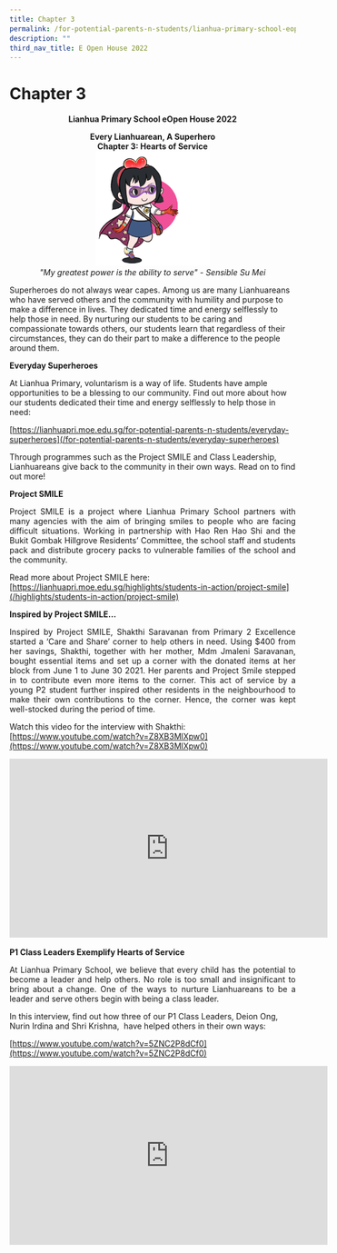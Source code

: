 ```yaml
---
title: Chapter 3
permalink: /for-potential-parents-n-students/lianhua-primary-school-eopen-house-2022/chapter-3/
description: ""
third_nav_title: E Open House 2022
---
```

# Chapter 3

**<center>Lianhua Primary School eOpen House 2022</center>**

<center><b>Every Lianhuarean, A Superhero<br>Chapter 3: Hearts of Service</b></center>

<center><img style="width:40%" src="/images/Potential%20Parents%20&amp;%20Students/EOpen%20house%202022/su%20mei.gif"></center>

<center><i>"My greatest power is the ability to serve"  - Sensible Su Mei</i></center>


Superheroes do not always wear capes. Among us are many Lianhuareans who have served others and the community with humility and purpose to make a difference in lives. They dedicated time and energy selflessly to help those in need. By nurturing our students to be caring and compassionate towards others, our students learn that regardless of their circumstances, they can do their part to make a difference to the people around them.

**Everyday Superheroes**

At Lianhua Primary, voluntarism is a way of life. Students have ample opportunities to be a blessing to our community. Find out more about how our students dedicated their time and energy selflessly to help those in need:

[https://lianhuapri.moe.edu.sg/for-potential-parents-n-students/everyday-superheroes](/for-potential-parents-n-students/everyday-superheroes)


Through programmes such as the Project SMILE and Class Leadership, Lianhuareans give back to the community in their own ways. Read on to find out more!

**Project SMILE**

<p style="text-align: justify;">Project SMILE is a project where Lianhua Primary School partners with many agencies with the aim of bringing smiles to people who are facing difficult situations. Working in partnership with Hao Ren Hao Shi and the Bukit Gombak Hillgrove Residents’ Committee, the school staff and students pack and distribute grocery packs to vulnerable families of the school and the community.</p>

Read more about Project SMILE here:   
[https://lianhuapri.moe.edu.sg/highlights/students-in-action/project-smile](/highlights/students-in-action/project-smile)

**Inspired by Project SMILE…**

<p style="text-align: justify;">Inspired by Project SMILE, Shakthi Saravanan from Primary 2 Excellence started a ‘Care and Share’ corner to help others in need. Using $400 from her savings, Shakthi, together with her mother, Mdm Jmaleni Saravanan, bought essential items and set up a corner with the donated items at her block from June 1 to June 30 2021. Her parents and Project Smile stepped in to contribute even more items to the corner. This act of service by a young P2 student further inspired other residents in the neighbourhood to make their own contributions to the corner. Hence, the corner was kept well-stocked during the period of time.</p>

Watch this video for the interview with Shakthi:     
[https://www.youtube.com/watch?v=Z8XB3MlXpw0](https://www.youtube.com/watch?v=Z8XB3MlXpw0)


<center><iframe width="560" height="315" src="https://www.youtube.com/embed/Z8XB3MlXpw0" title="Chapter 3: Hearts of Service" frameborder="0" allow="accelerometer; autoplay; clipboard-write; encrypted-media; gyroscope; picture-in-picture" allowfullscreen=""></iframe></center>

**P1 Class Leaders Exemplify Hearts of Service**

<p style="text-align: justify;">At Lianhua Primary School, we believe that every child has the potential to become a leader and help others. No role is too small and insignificant to bring about a change. One of the ways to nurture Lianhuareans to be a leader and serve others begin with being a class leader.</p>

In this interview, find out how three of our P1 Class Leaders, Deion Ong, Nurin Irdina and Shri Krishna,&nbsp; have helped others in their own ways:

[https://www.youtube.com/watch?v=5ZNC2P8dCf0](https://www.youtube.com/watch?v=5ZNC2P8dCf0)

<center><iframe width="560" height="315" src="https://www.youtube.com/embed/5ZNC2P8dCf0" title="A chat with P1 class leaders" frameborder="0" allow="accelerometer; autoplay; clipboard-write; encrypted-media; gyroscope; picture-in-picture" allowfullscreen=""></iframe></center>